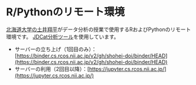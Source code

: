 # R/Pythonのリモート環境

[北海道大学の土井翔平](https://shohei-doi.github.io/)がデータ分析の授業で使用するRおよびPythonのリモート環境です。
[JDCat分析ツール](https://meatwiki.nii.ac.jp/confluence/pages/viewpage.action?pageId=88607721)を使用しています。

- サーバーの立ち上げ（1回目のみ）：[https://binder.cs.rcos.nii.ac.jp/v2/gh/shohei-doi/binder/HEAD](https://binder.cs.rcos.nii.ac.jp/v2/gh/shohei-doi/binder/HEAD)
- サーバーの利用（2回目以降）：[https://jupyter.cs.rcos.nii.ac.jp/](https://jupyter.cs.rcos.nii.ac.jp/)
